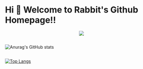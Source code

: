 Hi 💖 Welcome to Rabbit's Github Homepage!!
===========================================
<div align="center"> <img src="https://github-profile-trophy.vercel.app/?username=caizilong2019" /> </div>

##
![Anurag's GitHub stats](https://github-readme-stats.vercel.app/api?username=caizilong2019&show_icons=true&theme=gruvbox)
##
[![Top Langs](https://github-readme-stats.vercel.app/api/top-langs/?username=caizilong2019)](https://github.com/anuraghazra/github-readme-stats)
